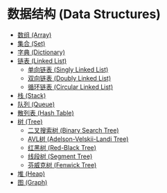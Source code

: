 # 数据结构 (Data Structures)

* [数组 (Array)]()
* [集合 (Set)]()
* [字典 (Dictionary)]()
* [链表 (Linked List)](./linked-list)
  * [单向链表 (Singly Linked List)]()
  * [双向链表 (Doubly Linked List)]()
  * [循环链表 (Circular Linked List)]()
* [栈 (Stack)](./stack)
* [队列 (Queue)](./queue)
* [散列表 (Hash Table)](./hash-table)
* [树 (Tree)](./tree)
  * [二叉搜索树 (Binary Search Tree)](./tree/binary-search-tree)
  * [AVL树 (Adelson-Velskii-Landi Tree)](./tree/avl-tree)
  * [红黑树 (Red-Black Tree)](./tree/red-black-tree)
  * [线段树 (Segment Tree)](./tree/segment-tree)
  * [芬威克树 (Fenwick Tree)](./tree/fenwick-tree)
* [堆 (Heap)]()
* [图 (Graph)]()


